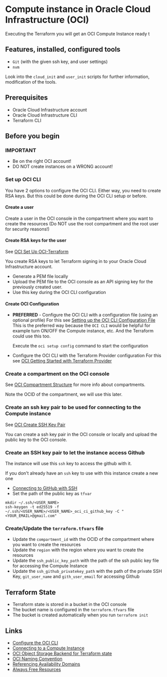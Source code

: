 # Compute instance in Oracle Cloud Infrastructure (OCI)

Executing the Terraform you will get an OCI Compute Instance ready t

## Features, installed, configured tools

- `Git` (with the given ssh key, and user settings)
- `nvm`

Look into the `cloud_init` and `user_init` scripts for further information, modification of the tools.

## Prerequisites

- Oracle Cloud Infrastructure account
- Oracle Cloud Infrastructure CLI
- Terraform CLI

## Before you begin

### IMPORTANT

- Be on the right OCI account!
- DO NOT create instances on a WRONG account!

### Set up OCI CLI

You have 2 options to configure the OCI CLI.
Either way, you need to create RSA keys. But this could be done during the OCI CLI setup or before.

#### Create a user

Create a user in the OCI console in the compartment where you want to create the resources
(Do NOT use the root compartment and the root user for security reasons!)

#### Create RSA keys for the user

See [OCI Set Up OCI-Terraform](https://docs.oracle.com/en-us/iaas/developer-tutorials/tutorials/tf-provider/01-summary.htm)

You create RSA keys to let Terraform signing in to your Oracle Cloud Infrastructure account.

- Generate a PEM file locally
- Upload the PEM file to the OCI console as an API signing key for the previously created user.
- Use this key during the OCI CLI configuration

#### Create OCI Configuration

- **PREFERRED** - Configure the OCI CLI with a configuration file (using an optional profile)
  For this see [Setting up the OCI CLI Configuration File](https://docs.oracle.com/en-us/iaas/Content/API/SDKDocs/cliinstall.htm#configfile)
  This is the preferred way because the `OCI CLI` would be helpful for example turn ON/OFF the Compute instance, etc.
  And the Terraform could use this too.

  Execute the `oci setup config` command to start the configuration

- Configure the OCI CLI with the Terraform Provider configuration
  For this see [OCI Getting Started with Terraform Provider](https://docs.oracle.com/en-us/iaas/Content/terraform/getting-started.htm)

### Create a compartment on the OCI console

See [OCI Compartment Structure](https://docs.oracle.com/en/cloud/foundation/cloud_architecture/governance/compartments.html#example-compartment-structure) for more info about compartments.

Note the OCID of the compartment, we will use this later.

### Create an ssh key pair to be used for connecting to the Compute instance

See [OCI Create SSH Key Pair](https://docs.oracle.com/en-us/iaas/developer-tutorials/tutorials/tf-compute/01-summary.htm#prepare)

You can create a ssh key pair in the OCI console or locally and upload the public key to the OCI console.

### Create an SSH key pair to let the instance access Github

The instance will use this `ssh` key to access the github with it.

If you don't already have an `ssh` key to use with this instance create a new one

- [Connecting to GitHub with SSH](https://docs.github.com/en/authentication/connecting-to-github-with-ssh/about-ssh)
- Set the path of the public key as `tfvar`

```
mkdir ~/.ssh/<USER_NAME>
ssh-keygen -t ed25519 -f ~/.ssh/<USER_NAME>/<USER_NAME>_oci_ci_github_key -C "<YOUR_EMAIL>@gmail.com"
```

### Create/Update the `terraform.tfvars` file

- Update the `compartment_id` with the OCID of the compartment where you want to create the resources
- Update the `region` with the region where you want to create the resources
- Update the `ssh_public_key_path` with the path of the ssh public key file for accessing the Compute Instance
- Update the `ssh_github_privatekey_path` with the path of the private SSH Key, `git_user_name` and `gith_user_email` for accessing Github

## Terraform State

- Terraform state is stored in a bucket in the OCI console
- The bucket name is configured in the `terraform.tfvars` file
- The bucket is created automatically when you run `terraform init`

## Links

- [Configure the OCI CLI](https://docs.oracle.com/en-us/iaas/Content/API/SDKDocs/cliconfigure.htm)
- [Connecting to a Compute Instance](https://docs.oracle.com/en-us/iaas/Content/Compute/Tasks/connect-to-linux-instance.htm#top)
- [OCI Object Storage Backend for Terraform state](https://docs.oracle.com/en-us/iaas/Content/terraform/object-storage-state.htm#s3)
- [OCI Naming Convention](https://docs.oracle.com/en/cloud/foundation/cloud_architecture/governance/naming.html#compartments---naming-convention)
- [Referencing Availability Domains](https://docs.oracle.com/en-us/iaas/Content/terraform/ref-availability-domains.htm)
- [Always Free Resources](https://docs.oracle.com/en-us/iaas/Content/FreeTier/freetier_topic-Always_Free_Resources.htm)
